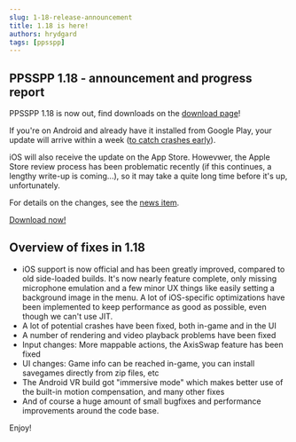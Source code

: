 ```yaml
---
slug: 1-18-release-announcement
title: 1.18 is here!
authors: hrydgard
tags: [ppsspp]
---
```


## PPSSPP 1.18 - announcement and progress report

PPSSPP 1.18 is now out, find downloads on the [download page](/download)!

If you're on Android and already have it installed from Google Play, your update will arrive within a week ([to catch crashes early](/docs/reference/android-release-process)).

iOS will also receive the update on the App Store. Howevwer, the Apple Store review process has been problematic recently (if this continues, a lengthy write-up is coming...), so it may take a quite long time before it's up, unfortunately.

For details on the changes, see the [news item](/news/release-1.18).

[Download now!](/download)

## Overview of fixes in 1.18

* iOS support is now official and has been greatly improved, compared to old side-loaded builds. It's now nearly feature complete, only missing microphone emulation and a few minor UX things like easily setting a background image in the menu. A lot of iOS-specific optimizations have been implemented to keep performance as good as possible, even though we can't use JIT.
* A lot of potential crashes have been fixed, both in-game and in the UI
* A number of rendering and video playback problems have been fixed
* Input changes: More mappable actions, the AxisSwap feature has been fixed
* UI changes: Game info can be reached in-game, you can install savegames directly from zip files, etc
* The Android VR build got "immersive mode" which makes better use of the built-in motion compensation, and many other fixes
* And of course a huge amount of small bugfixes and performance improvements around the code base.

Enjoy!